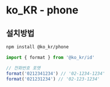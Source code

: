 # ko_KR - phone

## 설치방법

```bash
npm install @ko_kr/phone
```

```typescript
import { format } from '@ko_kr/id'

// 전화번호 포맷
format('0212341234') // '02-1234-1234'
format('021231234') // '02-123-1234'
```
